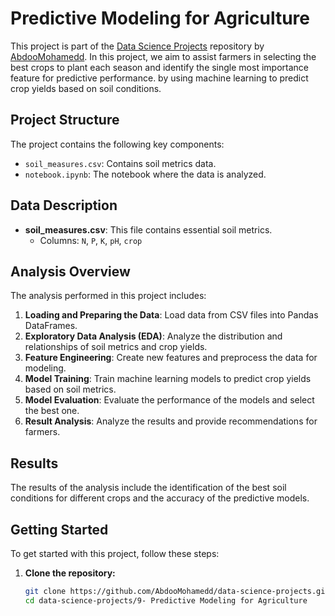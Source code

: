 # Predictive Modeling for Agriculture

This project is part of the [Data Science Projects](https://github.com/AbdooMohamedd/Data-Science-projects) repository by [AbdooMohamedd](https://github.com/AbdooMohamedd). In this project, we aim to assist farmers in selecting the best crops to plant each season and identify the single most importance feature for predictive performance. by using machine learning to predict crop yields based on soil conditions.

## Project Structure

The project contains the following key components:

  - `soil_measures.csv`: Contains soil metrics data.
  - `notebook.ipynb`: The notebook where the data is analyzed.

## Data Description

- **soil_measures.csv**: This file contains essential soil metrics.
  - Columns: `N`, `P`, `K`, `pH`, `crop`

## Analysis Overview

The analysis performed in this project includes:

1. **Loading and Preparing the Data**: Load data from CSV files into Pandas DataFrames.
2. **Exploratory Data Analysis (EDA)**: Analyze the distribution and relationships of soil metrics and crop yields.
3. **Feature Engineering**: Create new features and preprocess the data for modeling.
4. **Model Training**: Train machine learning models to predict crop yields based on soil metrics.
5. **Model Evaluation**: Evaluate the performance of the models and select the best one.
6. **Result Analysis**: Analyze the results and provide recommendations for farmers.

## Results

The results of the analysis include the identification of the best soil conditions for different crops and the accuracy of the predictive models.

## Getting Started

To get started with this project, follow these steps:

1. **Clone the repository:**

   ```bash
   git clone https://github.com/AbdooMohamedd/data-science-projects.git
   cd data-science-projects/9- Predictive Modeling for Agriculture